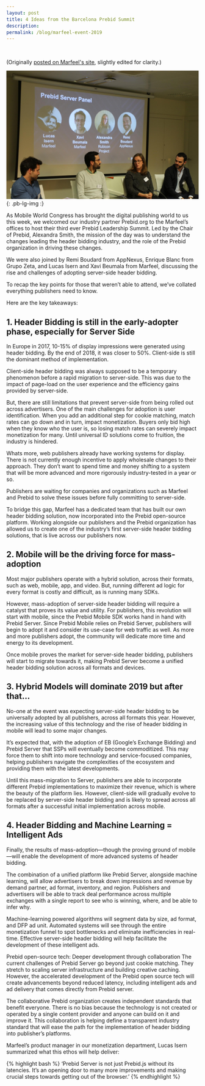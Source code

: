 ```yaml
---
layout: post
title: 4 Ideas from the Barcelona Prebid Summit
description: 
permalink: /blog/marfeel-event-2019
---
```



<br>

(Originally [posted on Marfeel's site](https://www.marfeel.com/blog/prebid-leadership-summit-2019/), slightly edited for clarity.)

![Barcelona Summit](/assets/images/blog/2019-03-05-marfeel-event-1.jpg){: .pb-lg-img :}

As Mobile World Congress has brought the digital publishing world to us this week, we welcomed our industry partner Prebid.org to the Marfeel’s offices to host their third ever Prebid Leadership Summit. Led by the Chair of Prebid, Alexandra Smith, the mission of the day was to understand the changes leading the header bidding industry, and the role of the Prebid organization in driving these changes.

We were also joined by Remi Boudard from AppNexus, Enrique Blanc from Grupo Zeta, and Lucas Isern and Xavi Beumala from Marfeel, discussing the rise and challenges of adopting server-side header bidding.

To recap the key points for those that weren’t able to attend, we’ve collated everything publishers need to know.

Here are the key takeaways:

## 1. Header Bidding is still in the early-adopter phase, especially for Server Side

In Europe in 2017, 10-15% of display impressions were generated using header bidding. By the end of 2018, it was closer to 50%. Client-side is still the dominant method of implementation.

Client-side header bidding was always supposed to be a temporary phenomenon before a rapid migration to server-side. This was due to the impact of page-load on the user experience and the efficiency gains provided by server-side.

But, there are still limitations that prevent server-side from being rolled out across advertisers. One of the main challenges for adoption is user identification. When you add an additional step for cookie matching, match rates can go down and in turn, impact monetization. Buyers only bid high when they know who the user is, so losing match rates can severely impact monetization for many. Until universal ID solutions come to fruition, the industry is hindered.

Whats more, web publishers already have working systems for display. There is not currently enough incentive to apply wholesale changes to their approach. They don’t want to spend time and money shifting to a system that will be more advanced and more rigorously industry-tested in a year or so.

Publishers are waiting for companies and organizations such as Marfeel and Prebid to solve these issues before fully committing to server-side.

To bridge this gap, Marfeel has a dedicated team that has built our own header bidding solution, now incorporated into the Prebid open-source platform. Working alongside our publishers and the Prebid organization has allowed us to create one of the industry’s first server-side header bidding solutions, that is live across our publishers now.

## 2. Mobile will be the driving force for mass-adoption

Most major publishers operate with a hybrid solution, across their formats, such as web, mobile, app, and video. But, running different ad logic for every format is costly and difficult, as is running many SDKs.

However, mass-adoption of server-side header bidding will require a catalyst that proves its value and utility. For publishers, this revolution will start with mobile, since the Prebid Mobile SDK works hand in hand with Prebid Server. Since Prebid Mobile relies on Prebid Server, publishers will begin to adopt it and consider its use-case for web traffic as well. As more and more publishers adopt, the community will dedicate more time and energy to its development.

Once mobile proves the market for server-side header bidding, publishers will start to migrate towards it, making Prebid Server become a unified header bidding solution across all formats and devices.

## 3. Hybrid Models will dominate 2019 but after that…

No-one at the event was expecting server-side header bidding to be universally adopted by all publishers, across all formats this year. However, the increasing value of this technology and the rise of header bidding in mobile will lead to some major changes.

It’s expected that, with the adoption of EB (Google’s Exchange Bidding) and Prebid Server that SSPs will eventually become commoditized. This may force them to shift into more technology and service-focused companies, helping publishers navigate the complexities of the ecosystem and providing them with the latest developments.

Until this mass-migration to Server, publishers are able to incorporate different Prebid implementations to maximize their revenue, which is where the beauty of the platform lies. However, client-side will gradually evolve to be replaced by server-side header bidding and is likely to spread across all formats after a successful initial implementation across mobile.

## 4. Header Bidding and Machine Learning = Intelligent Ads

Finally, the results of mass-adoption—though the proving ground of mobile—will enable the development of more advanced systems of header bidding.

The combination of a unified platform like Prebid Server, alongside machine learning, will allow advertisers to break down impressions and revenue by demand partner, ad format, inventory, and region. Publishers and advertisers will be able to track deal performance across multiple exchanges with a single report to see who is winning, where, and be able to infer why.

Machine-learning powered algorithms will segment data by size, ad format, and DFP ad unit. Automated systems will see through the entire monetization funnel to spot bottlenecks and eliminate inefficiencies in real-time. Effective server-side header bidding will help facilitate the development of these intelligent ads.

Prebid open-source tech: Deeper development through collaboration
The current challenges of Prebid Server go beyond just cookie matching. They stretch to scaling server infrastructure and building creative caching. However, the accelerated development of the Prebid open source tech will create advancements beyond reduced latency, including intelligent ads and ad delivery that comes directly from Prebid server.

The collaborative Prebid organization creates independent standards that benefit everyone. There is no bias because the technology is not created or operated by a single content provider and anyone can build on it and improve it. This collaboration is helping define a transparent industry standard that will ease the path for the implementation of header bidding into publisher’s platforms.

Marfeel’s product manager in our monetization department, Lucas Isern summarized what this ethos will help deliver:

{% highlight bash %}
‘Prebid Server is not just Prebid.js without its latencies. It’s an opening door to many more improvements and making crucial steps towards getting out of the browser.’
{% endhighlight %}
